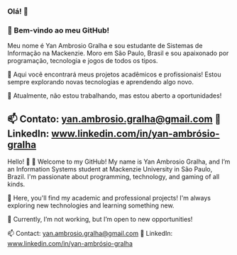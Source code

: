 ### Olá! 👋

### 🚀 Bem-vindo ao meu GitHub!
Meu nome é Yan Ambrosio Gralha e sou estudante de Sistemas de Informação na Mackenzie. Moro em São Paulo, Brasil e sou apaixonado por programação, tecnologia e jogos de todos os tipos.

📌 Aqui você encontrará meus projetos acadêmicos e profissionais! Estou sempre explorando novas tecnologias e aprendendo algo novo.

💼 Atualmente, não estou trabalhando, mas estou aberto a oportunidades!

📫 Contato: yan.ambrosio.gralha@gmail.com
🔗 LinkedIn: www.linkedin.com/in/yan-ambrósio-gralha
------------------------------------------
Hello! 👋
🚀 Welcome to my GitHub!
My name is Yan Ambrosio Gralha, and I’m an Information Systems student at Mackenzie University in São Paulo, Brazil. I'm passionate about programming, technology, and gaming of all kinds.

📌 Here, you'll find my academic and professional projects! I'm always exploring new technologies and learning something new.

💼 Currently, I’m not working, but I’m open to new opportunities!

📫 Contact: yan.ambrosio.gralha@gmail.com
🔗 LinkedIn: www.linkedin.com/in/yan-ambrósio-gralha
